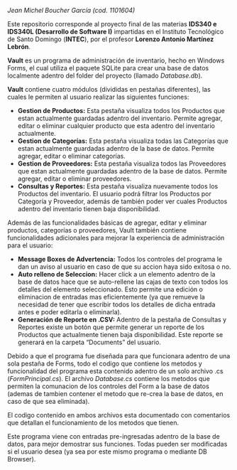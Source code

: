 *Jean Michel Boucher García (cod. 1101604)*

Este repositorio corresponde al proyecto final de las materias **IDS340 e IDS340L (Desarrollo de Software I)** impartidas en el Instituto Tecnológico de Santo Domingo (**INTEC**), por el profesor **Lorenzo Antonio Martínez Lebrón**.

**Vault** es un programa de administración de inventario, hecho en Windows Forms, el cual utiliza el paquete SQLite para crear una base de datos localmente adentro del folder del proyecto (llamado *Database.db*). 

**Vault** contiene cuatro módulos (divididas en pestañas diferentes), las cuales le permiten al usuario realizar las siguientes funciones:
-	**Gestion de Productos:** Esta pestaña visualiza todos los Productos que estan actualmente guardadas adentro del inventario. Permite agregar, editar o eliminar cualquier producto que esta adentro del inventario actualmente.
-	**Gestion de Categorías:** Esta pestaña visualiza todas las Categorías que estan actualmente guardadas adentro de la base de datos. Permite agregar, editar o eliminar categorías.
-	**Gestion de Proveedores:** Esta pestaña visualiza todos las Proveedores que estan actualmente guardadas adentro de la base de datos. Permite agregar, editar o eliminar proveedores.
-	**Consultas y Reportes:** Esta pestaña visualiza nuevamente todos los Productos del inventario. El usuario podrá filtrar los Productos por Categoría y Proveedor, además de también poder ver cuales Productos adentro del inventario tienen baja disponibilidad.

Además de las funcionalidades básicas de agregar, editar y eliminar productos, categorías o proveedores, Vault también contiene funcionalidades adicionales para mejorar la experiencia de administración para el usuario:

-	**Message Boxes de Advertencia:** Todos los controles del programa le dan un aviso al usuario en caso de que su accion haya sido exitosa o no.
-	**Auto relleno de Seleccion:** Hacer click a un elemento adentro de la base de datos hace que se auto-rellene las cajas de texto con todos los detalles del elemento seleccionado. Esto permite una edición o eliminacion de entradas mas eficientemente (ya que remueve la necesidad de tener que escribir todos los detalles de dicha entrada antes e poder editarla o eliminarla).
-	**Generación de Reporte en .CSV:** Adentro de la pestaña de Consultas y Reportes existe un botón que permite generar un reporte de los Productos que actualmente tienen baja disponibilidad. Este reporte se generará en la carpeta “Documents” del usuario.

Debido a que el programa fue diseñada para que funcionara adentro de una sola pestaña de Forms, todo el codigo que contiene los metodos y funcionalidad del programa esta contenido adentro de un solo archivo .cs (*FormPrincipal.cs*). 
El archivo *Database.cs* contiene los metodos que permiten la comunacion de los controles del Form a la base de datos (ademas de tambien contener el metodo que re-crea la base de datos, en caso de que sea eliminada).

El codigo contenido en ambos archivos esta documentado con comentarios que detallan el funcionamiento de los metodos que tienen.

Este programa viene con entradas pre-ingresadas adentro de la base de datos, para mejor demostrar sus funciones. Todas pueden ser modificadas si el usuario desea (ya sea por este mismo programa o mediante DB Browser).



